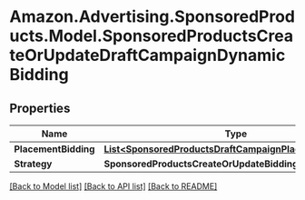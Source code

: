 # Amazon.Advertising.SponsoredProducts.Model.SponsoredProductsCreateOrUpdateDraftCampaignDynamicBidding

## Properties

Name | Type | Description | Notes
------------ | ------------- | ------------- | -------------
**PlacementBidding** | [**List&lt;SponsoredProductsDraftCampaignPlacementBidding&gt;**](SponsoredProductsDraftCampaignPlacementBidding.md) |  | [optional] 
**Strategy** | **SponsoredProductsCreateOrUpdateBiddingStrategy** |  | 

[[Back to Model list]](../README.md#documentation-for-models) [[Back to API list]](../README.md#documentation-for-api-endpoints) [[Back to README]](../README.md)

